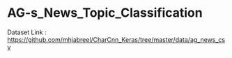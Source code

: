 # AG-s_News_Topic_Classification

Dataset Link : https://github.com/mhjabreel/CharCnn_Keras/tree/master/data/ag_news_csv
